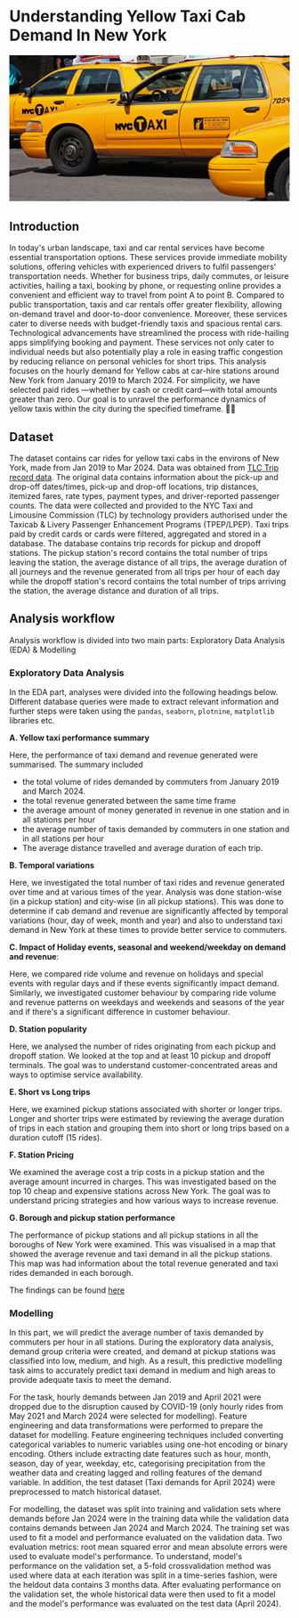 # **Understanding Yellow Taxi Cab Demand In New York**

![taxi](taxi_image2.png "Taxi")

## **Introduction**

In today's urban landscape, taxi and car rental services have become essential transportation options. These services provide immediate mobility solutions, offering vehicles with experienced drivers to fulfil passengers' transportation needs. Whether for business trips, daily commutes, or leisure activities, hailing a taxi, booking by phone, or requesting online provides a convenient and efficient way to travel from point A to point B.  Compared to public transportation, taxis and car rentals offer greater flexibility, allowing on-demand travel and door-to-door convenience.  Moreover, these services cater to diverse needs with budget-friendly taxis and spacious rental cars. Technological advancements have streamlined the process with ride-hailing apps simplifying booking and payment.  These services not only cater to individual needs but also potentially play a role in easing traffic congestion by reducing reliance on personal vehicles for short trips.
This analysis focuses on the hourly demand for Yellow cabs at car-hire stations around New York from January 2019 to March 2024. For simplicity, we have selected paid rides —whether by cash or credit card—with total amounts greater than zero. Our goal is to unravel the performance dynamics of yellow taxis within the city during the specified timeframe. 🚖🗽

## **Dataset**

The dataset contains car rides for yellow taxi cabs in the environs of New York, made from Jan 2019 to Mar 2024. Data was obtained from [TLC Trip record data](https://www.nyc.gov/site/tlc/about/tlc-trip-record-data.page). The original data contains information about the pick-up and drop-off dates/times, pick-up and drop-off locations, trip distances, itemized fares, rate types, payment types, and driver-reported passenger counts. The data were collected and provided to the NYC Taxi and Limousine Commission (TLC) by technology providers authorised under the Taxicab & Livery Passenger Enhancement Programs (TPEP/LPEP).
Taxi trips paid by credit cards or cards were filtered, aggregated and stored in a database. The database contains trip records for pickup and dropoff stations. The pickup station's record contains the total number of trips leaving the station, the average distance of all trips, the average duration of all journeys and the revenue generated from all trips per hour of each day while the dropoff station's record contains the total number of trips arriving the station, the average distance and duration of all trips.

## __Analysis workflow__

Analysis workflow is divided into two main parts: Exploratory Data Analysis (EDA) & Modelling

### Exploratory Data Analysis

In the EDA part, analyses were divided into the following headings below. Different database queries were made to extract relevant information and further steps were taken using the `pandas`, `seaborn`, `plotnine`, `matplotlib` libraries etc.

**A. Yellow taxi performance summary** 

Here, the performance of taxi demand and revenue generated were summarised. The summary included

- the total volume of rides demanded by commuters from January 2019 and March 2024.
- the total revenue generated between the same time frame
- the average amount of money generated in revenue in one station and in all stations per hour
- the average number of taxis demanded by commuters in one station and in all stations per hour
- The average distance travelled and average duration of each trip.

**B. Temporal variations** 

Here, we investigated the total number of taxi rides and revenue generated over time and at various times of the year. Analysis was done station-wise (in a pickup station) and city-wise (in all pickup stations). This was done to determine if cab demand and revenue are significantly affected by temporal variations (hour, day of week, month and year) and also to understand taxi demand in New York at these times to provide better service to commuters.

**C. Impact of Holiday events, seasonal and weekend/weekday on demand and revenue**: 

Here, we compared ride volume and revenue on holidays and special events with regular days and if these events significantly impact demand. Similarly, we investigated customer behaviour by comparing ride volume and revenue patterns on weekdays and weekends and seasons of the year and if there's a significant difference in customer behaviour.

**D. Station popularity**

Here, we analysed the number of rides originating from each pickup and dropoff station. We looked at the top and at least 10 pickup and dropoff terminals. The goal was to understand customer-concentrated areas and ways to optimise service availability.

**E. Short vs Long trips**

Here, we examined pickup stations associated with shorter or longer trips. Longer and shorter trips were estimated by reviewing the average duration of trips in each station and grouping them into short or long trips based on a duration cutoff (15 rides).

**F. Station Pricing**

We examined the average cost a trip costs in a pickup station and the average amount incurred in charges. This was investigated based on the top 10 cheap and expensive stations across New York. The goal was to understand pricing strategies and how various ways to increase revenue.

**G. Borough and pickup station performance**

The performance of pickup stations and all pickup stations in all the boroughs of New York were examined. This was visualised in a map that showed the average revenue and taxi demand in all the pickup stations. This map was had information about the total revenue generated and taxi rides demanded in each borough.

The findings can be found [here](EDA/README.md)

### Modelling

In this part, we will predict the average number of taxis demanded by commuters per hour in all stations. During the exploratory data analysis, demand group criteria were created, and demand at pickup stations was classified into low, medium, and high. As a result, this predictive modelling task aims to accurately predict taxi demand in medium and high areas to provide adequate taxis to meet the demand.

For the task, hourly demands between Jan 2019 and April 2021 were dropped due to the disruption caused by COVID-19 (only hourly rides from May 2021 and March 2024 were selected for modelling). Feature engineering and data transformations were performed to prepare the dataset for modelling. Feature engineering techniques included converting categorical variables to numeric variables using one-hot encoding or binary encoding. Others include extracting date features such as hour, month, season, day of year, weekday, etc, categorising precipitation from the weather data and creating lagged and rolling features of the demand variable. In addition, the test dataset (Taxi demands for April 2024) were preprocessed to match historical dataset.

For modelling, the dataset was split into training and validation sets where demands before Jan 2024 were in the training data while the validation data contains demands between Jan 2024 and March 2024. The training set was used to fit a model and performance evaluated on the validation data. Two evaluation metrics: root mean squared error and mean absolute errors were used to evaluate model's performance. To understand, model's performance on the validation set, a 5-fold crossvalidation method was used where data at each iteration was split in a time-series fashion, were the heldout data contains 3 months data. After evaluating performance on the validation set, the whole historical data were then used to fit a model and the model's performance was evaluated on the test data (April 2024).

